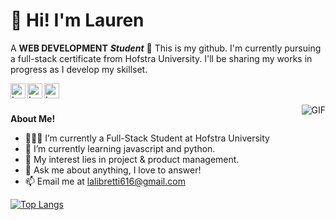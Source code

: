 # :wave: Hi! I'm Lauren
A **WEB DEVELOPMENT** ***Student*** 🚀
This is my github. I'm currently pursuing a full-stack certificate from Hofstra University. I'll be sharing my works in progress as I develop my skillset. 


<a href="https://https://www.linkedin.com/in/lauren-libretti/">
  <img align="left" alt="Lauren's LinkedIn" width="24px" src="https://cdn.jsdelivr.net/npm/simple-icons@v3/icons/linkedin.svg" />
</a>
<a href="https://www.instagram.com/lalibretti/">
  <img align="left" alt="Lauren's Instagram" width="24px" src="https://cdn.jsdelivr.net/npm/simple-icons@v3/icons/instagram.svg" />
</a>
<a href="https://www.facebook.com/profile.php?id=5138727">
  <img align="left" alt="Lauren's Facebook" width="24px" src="https://cdn.jsdelivr.net/npm/simple-icons@v3/icons/facebook.svg" />
</a>

<br />
<br />
 

  <img align="right" alt="GIF" src="https://media.giphy.com/media/24652QfeZzNIPzoH36/giphy.gif" />

**About Me!**

- 👨🏽‍💻 I’m currently a Full-Stack Student at Hofstra University
- 🌱 I’m currently learning javascript and python. 
- 🤔 My interest lies in project & product management.
- 💬 Ask me about anything, I love to answer!
- 📫 Email me at [lalibretti616@gmail.com](mailto:lalibretti616@gmail.com)

[![Top Langs](https://github-readme-stats.vercel.app/api/top-langs/?username=lalibretti&layout=compact)](https://github.com/lalibretti/github-readme-stats)

